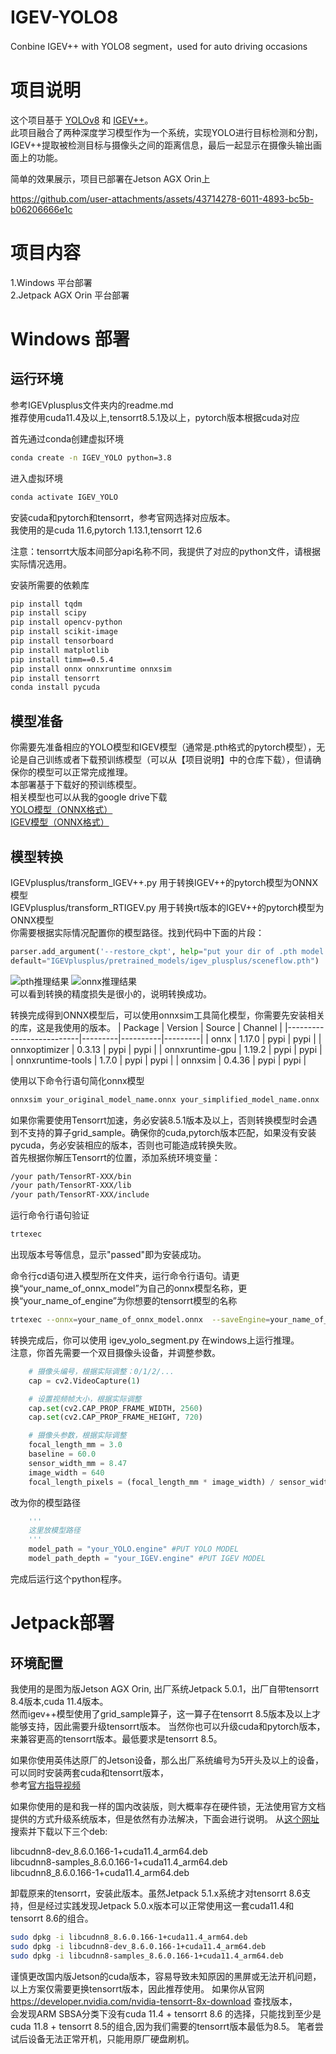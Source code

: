 # IGEV-YOLO8
Conbine IGEV++ with YOLO8 segment，used for auto driving occasions

# 项目说明
这个项目基于 [YOLOv8](https://github.com/ultralytics/ultralytics) 和 [IGEV++](https://github.com/gangweiX/IGEV-plusplus)。  
此项目融合了两种深度学习模型作为一个系统，实现YOLO进行目标检测和分割，IGEV++提取被检测目标与摄像头之间的距离信息，最后一起显示在摄像头输出画面上的功能。

简单的效果展示，项目已部署在Jetson AGX Orin上

https://github.com/user-attachments/assets/43714278-6011-4893-bc5b-b06206666e1c

# 项目内容
1.Windows 平台部署   
2.Jetpack AGX Orin 平台部署  

# Windows 部署

## 运行环境
参考IGEVplusplus文件夹内的readme.md  
推荐使用cuda11.4及以上,tensorrt8.5.1及以上，pytorch版本根据cuda对应  

首先通过conda创建虚拟环境  
```bash
conda create -n IGEV_YOLO python=3.8
```
进入虚拟环境  
```bash
conda activate IGEV_YOLO
```
安装cuda和pytorch和tensorrt，参考官网选择对应版本。  
我使用的是cuda 11.6,pytorch 1.13.1,tensorrt 12.6  

注意：tensorrt大版本间部分api名称不同，我提供了对应的python文件，请根据实际情况选用。

安装所需要的依赖库  
```bash
pip install tqdm
pip install scipy
pip install opencv-python
pip install scikit-image
pip install tensorboard
pip install matplotlib 
pip install timm==0.5.4
pip install onnx onnxruntime onnxsim
pip install tensorrt
conda install pycuda
```
## 模型准备
你需要先准备相应的YOLO模型和IGEV模型（通常是.pth格式的pytorch模型），无论是自己训练或者下载预训练模型（可以从【项目说明】中的仓库下载），但请确保你的模型可以正常完成推理。  
本部署基于下载好的预训练模型。  
相关模型也可以从我的google drive下载  
[YOLO模型（ONNX格式）](https://drive.google.com/drive/folders/1jTuoAWUdAMZGFGJIEzNLa7_GrNLIS4ds?usp=sharing)  
[IGEV模型（ONNX格式）](https://drive.google.com/drive/folders/18nu_z_qmnXnhEStgzXqOK7igYER9oS2O?usp=sharing)  

## 模型转换
IGEVplusplus/transform_IGEV++.py 用于转换IGEV++的pytorch模型为ONNX模型  
IGEVplusplus/transform_RTIGEV.py 用于转换rt版本的IGEV++的pytorch模型为ONNX模型  
你需要根据实际情况配置你的模型路径。找到代码中下面的片段：  
```python
parser.add_argument('--restore_ckpt', help="put your dir of .pth model here",
default="IGEVplusplus/pretrained_models/igev_plusplus/sceneflow.pth")
```

![pth推理结果](https://github.com/user-attachments/assets/1efd537a-4904-42e8-8a7b-94a0fe17c788)
![onnx推理结果](https://github.com/user-attachments/assets/ac33f540-9916-43ac-89cb-d7b342c954eb)  
可以看到转换的精度损失是很小的，说明转换成功。

转换完成得到ONNX模型后，可以使用onnxsim工具简化模型，你需要先安装相关的库，这是我使用的版本。
| Package                  | Version | Source   | Channel |
|--------------------------|---------|----------|---------|
| onnx                     | 1.17.0  | pypi     | pypi    |
| onnxoptimizer             | 0.3.13  | pypi     | pypi    |
| onnxruntime-gpu           | 1.19.2  | pypi     | pypi    |
| onnxruntime-tools         | 1.7.0   | pypi     | pypi    |
| onnxsim                   | 0.4.36  | pypi     | pypi    |

使用以下命令行语句简化onnx模型
```bash
onnxsim your_original_model_name.onnx your_simplified_model_name.onnx
```


如果你需要使用Tensorrt加速，务必安装8.5.1版本及以上，否则转换模型时会遇到不支持的算子grid_sample。确保你的cuda,pytorch版本匹配，如果没有安装pycuda，务必安装相应的版本，否则也可能造成转换失败。  
首先根据你解压Tensorrt的位置，添加系统环境变量：
```bash
/your path/TensorRT-XXX/bin
/your path/TensorRT-XXX/lib
/your path/TensorRT-XXX/include
```
运行命令行语句验证
```bash
trtexec
```
出现版本号等信息，显示"passed"即为安装成功。

命令行cd语句进入模型所在文件夹，运行命令行语句。请更换“your_name_of_onnx_model”为自己的onnx模型名称，更换“your_name_of_engine”为你想要的tensorrt模型的名称
```bash
trtexec --onnx=your_name_of_onnx_model.onnx  --saveEngine=your_name_of_engine.engine --fp16
```

转换完成后，你可以使用 igev_yolo_segment.py 在windows上运行推理。  
注意，你首先需要一个双目摄像头设备，并调整参数。  
```python
    # 摄像头编号，根据实际调整：0/1/2/...
    cap = cv2.VideoCapture(1)

    # 设置视频帧大小，根据实际调整
    cap.set(cv2.CAP_PROP_FRAME_WIDTH, 2560)
    cap.set(cv2.CAP_PROP_FRAME_HEIGHT, 720)

    # 摄像头参数，根据实际调整
    focal_length_mm = 3.0
    baseline = 60.0
    sensor_width_mm = 8.47
    image_width = 640
    focal_length_pixels = (focal_length_mm * image_width) / sensor_width_mm
``` 
改为你的模型路径
```python
    '''
    这里放模型路径
    '''
    model_path = "your_YOLO.engine" #PUT YOLO MODEL
    model_path_depth = "your_IGEV.engine" #PUT IGEV MODEL
```

完成后运行这个python程序。

# Jetpack部署
## 环境配置
我使用的是图为版Jetson AGX Orin, 出厂系统Jetpack 5.0.1，出厂自带tensorrt 8.4版本,cuda 11.4版本。  
然而igev++模型使用了grid_sample算子，这一算子在tensorrt 8.5版本及以上才能够支持，因此需要升级tensorrt版本。
当然你也可以升级cuda和pytorch版本，来兼容更高的tensorrt版本。最低要求是tensorrt 8.5。

如果你使用英伟达原厂的Jetson设备，那么出厂系统编号为5开头及以上的设备，可以同时安装两套cuda和tensorrt版本，  
参考[官方指导视频](https://www.youtube.com/watch?v=_JgNA82325I&t)  
 
如果你使用的是和我一样的国内改装版，则大概率存在硬件锁，无法使用官方文档提供的方式升级系统版本，但是依然有办法解决，下面会进行说明。
从[这个网址](https://repo.download.nvidia.cn/jetson/#Jetpack%205.1)搜索并下载以下三个deb:  

libcudnn8-dev_8.6.0.166-1+cuda11.4_arm64.deb  
libcudnn8-samples_8.6.0.166-1+cuda11.4_arm64.deb  
libcudnn8_8.6.0.166-1+cuda11.4_arm64.deb  

卸载原来的tensorrt，安装此版本。虽然Jetpack 5.1.x系统才对tensorrt 8.6支持，但是经过实践发现Jetpack 5.0.x版本可以正常使用这一套cuda11.4和tensorrt 8.6的组合。

```bash
sudo dpkg -i libcudnn8_8.6.0.166-1+cuda11.4_arm64.deb
sudo dpkg -i libcudnn8-dev_8.6.0.166-1+cuda11.4_arm64.deb
sudo dpkg -i libcudnn8-samples_8.6.0.166-1+cuda11.4_arm64.deb
```

谨慎更改国内版Jetson的cuda版本，容易导致未知原因的黑屏或无法开机问题，以上方案仅需要更换tensorrt版本，因此推荐使用。 
如果你从官网  https://developer.nvidia.com/nvidia-tensorrt-8x-download  查找版本，  
会发现ARM SBSA分类下没有cuda 11.4 + tensorrt 8.6 的选择，只能找到至少是cuda 11.8 + tensorrt 8.5的组合,因为我们需要的tensorrt版本最低为8.5。
笔者尝试后设备无法正常开机，只能用原厂硬盘刷机。

